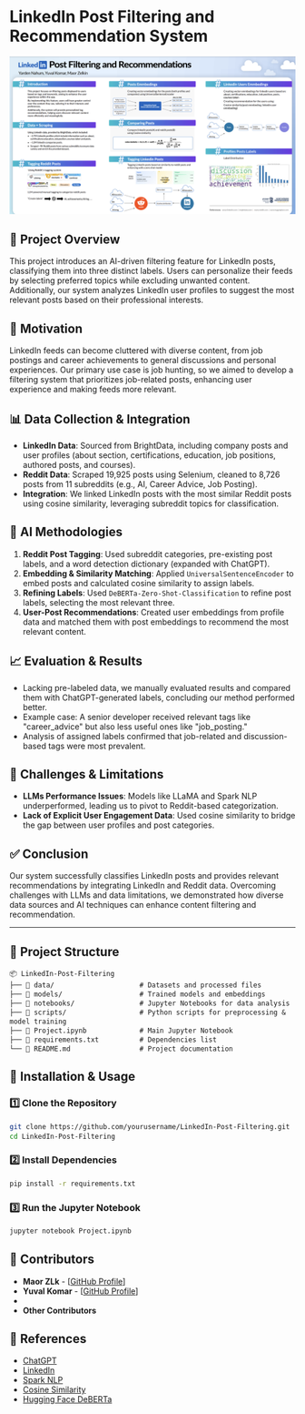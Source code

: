 # LinkedIn Post Filtering and Recommendation System  
![Poster](poster.png)

## 📌 Project Overview  
This project introduces an AI-driven filtering feature for LinkedIn posts, classifying them into three distinct labels. Users can personalize their feeds by selecting preferred topics while excluding unwanted content. Additionally, our system analyzes LinkedIn user profiles to suggest the most relevant posts based on their professional interests.  

## 🎯 Motivation  
LinkedIn feeds can become cluttered with diverse content, from job postings and career achievements to general discussions and personal experiences. Our primary use case is job hunting, so we aimed to develop a filtering system that prioritizes job-related posts, enhancing user experience and making feeds more relevant.  

## 📊 Data Collection & Integration  
- **LinkedIn Data**: Sourced from BrightData, including company posts and user profiles (about section, certifications, education, job positions, authored posts, and courses).  
- **Reddit Data**: Scraped 19,925 posts using Selenium, cleaned to 8,726 posts from 11 subreddits (e.g., AI, Career Advice, Job Posting).  
- **Integration**: We linked LinkedIn posts with the most similar Reddit posts using cosine similarity, leveraging subreddit topics for classification.  

## 🤖 AI Methodologies  
1. **Reddit Post Tagging**: Used subreddit categories, pre-existing post labels, and a word detection dictionary (expanded with ChatGPT).  
2. **Embedding & Similarity Matching**: Applied `UniversalSentenceEncoder` to embed posts and calculated cosine similarity to assign labels.  
3. **Refining Labels**: Used `DeBERTa-Zero-Shot-Classification` to refine post labels, selecting the most relevant three.  
4. **User-Post Recommendations**: Created user embeddings from profile data and matched them with post embeddings to recommend the most relevant content.  

## 📈 Evaluation & Results  
- Lacking pre-labeled data, we manually evaluated results and compared them with ChatGPT-generated labels, concluding our method performed better.  
- Example case: A senior developer received relevant tags like "career_advice" but also less useful ones like "job_posting."  
- Analysis of assigned labels confirmed that job-related and discussion-based tags were most prevalent.  

## 🚧 Challenges & Limitations  
- **LLMs Performance Issues**: Models like LLaMA and Spark NLP underperformed, leading us to pivot to Reddit-based categorization.  
- **Lack of Explicit User Engagement Data**: Used cosine similarity to bridge the gap between user profiles and post categories.  

## ✅ Conclusion  
Our system successfully classifies LinkedIn posts and provides relevant recommendations by integrating LinkedIn and Reddit data. Overcoming challenges with LLMs and data limitations, we demonstrated how diverse data sources and AI techniques can enhance content filtering and recommendation.  

---  

## 📂 Project Structure  
```plaintext
📦 LinkedIn-Post-Filtering  
├── 📂 data/                     # Datasets and processed files  
├── 📂 models/                   # Trained models and embeddings  
├── 📂 notebooks/                # Jupyter Notebooks for data analysis  
├── 📂 scripts/                  # Python scripts for preprocessing & model training  
├── 📜 Project.ipynb             # Main Jupyter Notebook  
├── 📜 requirements.txt          # Dependencies list  
└── 📜 README.md                 # Project documentation  
```  

## 🚀 Installation & Usage  
### 1️⃣ Clone the Repository  
```bash
git clone https://github.com/yourusername/LinkedIn-Post-Filtering.git  
cd LinkedIn-Post-Filtering  
```  

### 2️⃣ Install Dependencies  
```bash
pip install -r requirements.txt  
```  

### 3️⃣ Run the Jupyter Notebook  
```bash
jupyter notebook Project.ipynb  
```  

## 👥 Contributors  
- **Maor ZLk** - [[GitHub Profile](https://github.com/MaorZLk)]
- **Yuval Komar** - [[GitHub Profile](https://github.com/yuvalkomar)]
- 
- **Other Contributors**  

## 📜 References  
- [ChatGPT](https://chatgpt.com)  
- [LinkedIn](https://www.linkedin.com/)  
- [Spark NLP](https://sparknlp.org/2020/04/17/tfhub_use.html)  
- [Cosine Similarity](https://en.wikipedia.org/wiki/Cosine_similarity)  
- [Hugging Face DeBERTa](https://huggingface.co/DeBERTa-Zero-Shot-Classification)  
